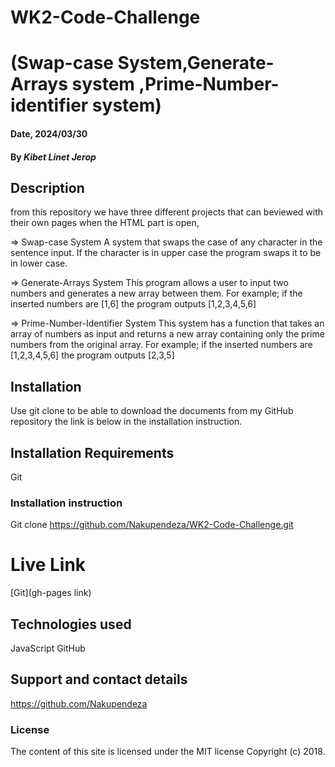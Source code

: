 # WK2-Code-Challenge

# (Swap-case System,Generate-Arrays system ,Prime-Number-identifier system)

#### Date, 2024/03/30

#### By *Kibet Linet Jerop*

## Description
from this repository we have three different projects that can beviewed with their own pages when the HTML part is open,

=> Swap-case System
A system that swaps the case of any character in the sentence input. If the character is in upper case the program swaps it to be in lower case.

=> Generate-Arrays System
This program allows a user to input two numbers and generates a new array between them.
 For example;
  if the inserted numbers are [1,6] the program outputs
  [1,2,3,4,5,6]

=> Prime-Number-Identifier System
This system has a function that takes an array of numbers as input and returns a new array containing only the prime numbers from the original array.
For example;
if the inserted numbers are [1,2,3,4,5,6] the program outputs
[2,3,5]
  
## Installation
 Use git clone to be able to download the documents from my GitHub repository the link is below in the installation instruction.

## Installation Requirements
Git

### Installation instruction

Git clone https://github.com/Nakupendeza/WK2-Code-Challenge.git 



# Live Link
[Git](gh-pages link)

## Technologies used
JavaScript
GitHub

## Support and contact details
https://github.com/Nakupendeza 

### License
The content of this site is licensed under the MIT license
Copyright (c) 2018.
